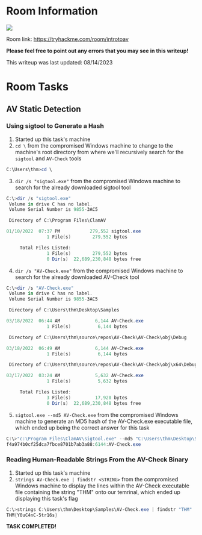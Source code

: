 # Room Information

![](https://github.com/JonmarCorpuz/TryHackMe-Writeups/blob/main/TryHackMe%20Module%20Task%20Writeups/Assets/Banner%20-%20Introduction%20to%20Antivirus.png)

Room link: https://tryhackme.com/room/introtoav

**Please feel free to point out any errors that you may see in this writeup!**

This writeup was last updated: 08/14/2023

# Room Tasks

## AV Static Detection

### Using sigtool to Generate a Hash
1. Started up this task's machine
2. `cd \` from the compromised Windows machine to change to the machine's root directory from where we'll recursively search for the `sigtool` and `AV-Check` tools
```PowerShell
C:\Users\thm>cd \
```
3. `dir /s "sigtool.exe"` from the compromised Windows machine to search for the already downloaded sigtool tool
```PowerShell
C:\>dir /s "sigtool.exe"
 Volume in drive C has no label.
 Volume Serial Number is 9855-3AC5

 Directory of C:\Program Files\ClamAV

01/10/2022  07:37 PM           279,552 sigtool.exe
               1 File(s)        279,552 bytes

     Total Files Listed:
               1 File(s)        279,552 bytes
               0 Dir(s)  22,689,230,848 bytes free
```

4. `dir /s "AV-Check.exe"` from the compromised Windows machine to search for the already downloaded AV-Check tool
```PowerShell
C:\>dir /s "AV-Check.exe"
 Volume in drive C has no label.
 Volume Serial Number is 9855-3AC5

 Directory of C:\Users\thm\Desktop\Samples

03/18/2022  06:44 AM             6,144 AV-Check.exe
               1 File(s)          6,144 bytes

 Directory of C:\Users\thm\source\repos\AV-Check\AV-Check\obj\Debug

03/18/2022  06:49 AM             6,144 AV-Check.exe
               1 File(s)          6,144 bytes

 Directory of C:\Users\thm\source\repos\AV-Check\AV-Check\obj\x64\Debug

03/17/2022  03:24 AM             5,632 AV-Check.exe
               1 File(s)          5,632 bytes

     Total Files Listed:
               3 File(s)         17,920 bytes
               0 Dir(s)  22,689,230,848 bytes free
```

5. `sigtool.exe --md5 AV-Check.exe` from the compromised Windows machine to generate an MD5 hash of the AV-Check.exe executable file, which ended up being the correct answer for this task
```PowerShell
C:\>"c:\Program Files\ClamAV\sigtool.exe" --md5 "C:\Users\thm\Desktop\Samples\AV-Check.exe"
f4a974b0cf25dca7fbce8701b7ab3a88:6144:AV-Check.exe
```

### Reading Human-Readable Strings From the AV-Check Binary

1. Started up this task's machine
2. `strings AV-Check.exe | findstr <STRING>` from the compromised Windows machine to display the lines within the AV-Check executable file containing the string "THM" onto our temrinal, which ended up displaying this task's flag
```PowerShell
C:\>strings C:\Users\thm\Desktop\Samples\AV-Check.exe | findstr "THM"
THM{Y0uC4nC-5tr16s}
```


**TASK COMPLETED!**
